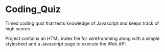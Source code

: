 # Coding_Quiz
Timed coding quiz that tests knowledge of Javascript and keeps track of high scores

Project contains an HTML index file for wireframming along with a simple stylesheet and a Javascript page to execute the Web API.
